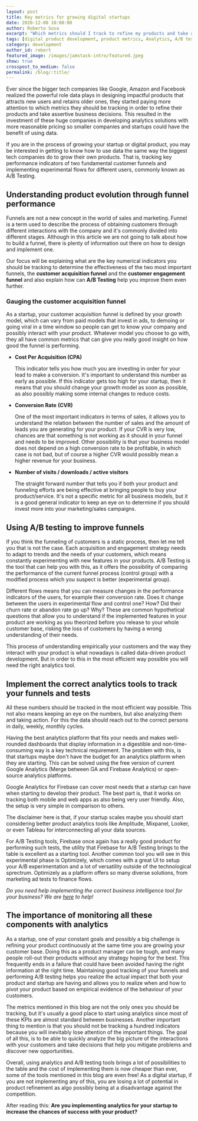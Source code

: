```yaml
---
layout: post
title: Key metrics for growing digital startups
date: 2020-12-08 10:00:00
author: Roberto Sosa
excerpt: "Which metrics should I track to refine my products and take assertive business decisions?"
tags: [digital product development, product metrics, Analytics, A/B testing, Xmartlabs]
category: development
author_id: robert
featured_image: /images/jamstack-intro/featured.jpeg
show: true
crosspost_to_medium: false
permalink: /blog/:title/
---
```


Ever since the bigger tech companies like Google, Amazon and Facebook realized the powerful role data plays in designing impactful products that attracts new users and retains older ones, they started paying more attention to which metrics they should be tracking in order to refine their products and take assertive business decisions. This resulted in the investment of these huge companies in developing analytics solutions with more reasonable pricing so smaller companies and startups could have the benefit of using data.

If you are in the process of growing your startup or digital product, you may be interested in getting to know how to use data the same way the biggest tech companies do to grow their own products. That is, tracking key performance indicators of two fundamental customer funnels and implementing experimental flows for different users, commonly known as A/B Testing.

## Understanding product evolution through funnel performance

Funnels are not a new concept in the world of sales and marketing. Funnel is a term used to describe the process of obtaining customers through different interactions with the company and it's commonly divided into different stages. Although in this article we are not going to talk about how to build a funnel, there is plenty of information out there on how to design and implement one.

Our focus will be explaining what are the key numerical indicators you should be tracking to determine the effectiveness of the two most important funnels, the **customer acquisition funnel** and the **customer engagement funnel** and also explain how can **A/B Testing** help you improve them even further.


### Gauging the customer acquisition funnel

As a startup, your customer acquisition funnel is defined by your growth model, which can vary from paid models that invest in ads, to demoing or going viral in a time window so people can get to know your company and possibly interact with your product. Whatever model you choose to go with, they all have common metrics that can give you really good insight on how good the funnel is performing.

- **Cost Per Acquisition (CPA)**

    This indicator tells you how much you are investing in order for your lead to make a conversion.  It's important to understand this number as early as possible. If this indicator gets too high for your startup, then it means that you should change your growth model as soon as possible, as also possibly making some internal changes to reduce costs.

- **Conversion Rate** **(CVR)**

    One of the most important indicators in terms of sales, it allows you to understand the relation between the number of sales and the amount of leads you are generating for your product. If your CVR is very low, chances are that something is not working as it should in your funnel and needs to be improved. Other possibility is that your business model does not depend on a high conversion rate to be profitable, in which case is not bad, but of course a higher CVR would possibly mean a higher revenue for your business.

- **Number of visits / downloads / active visitors**

    The straight forward number that tells you if both your product and funneling efforts are being effective at bringing people to buy your product/service. It's not a specific metric for all business models, but it is a good general indicator to keep an eye on to determine if you should invest more into your marketing/sales campaigns.



## Using A/B testing to improve funnels

If you think the funneling of customers is a static process, then let me tell you that is not the case. Each acquisition and engagement strategy needs to adapt to trends and the needs of your customers, which means constantly experimenting with new features in your products. A/B Testing is the tool that can help you with this, as it offers the possibility of comparing the performance of the current funnel process (control group) with a modified process which you suspect is better (experimental group).

Different flows means that you can measure changes in the performance indicators of the users, for example their conversion rate. Does it change between the users in experimental flow and control one? How? Did their churn rate or abandon rate go up? Why? These are common hypothetical questions that allow you to understand if the implemented features in your product are working as you theorized before you release to your whole customer base, risking the loss of customers by having a wrong understanding of their needs.

This process of understanding empirically your customers and the way they interact with your product is what nowadays is called data-driven product development. But in order to this in the most efficient way possible you will need the right analytics tool.

## Implement the correct analytics tools to track your funnels and tests

All these numbers should be tracked in the most efficient way possible. This not also means keeping an eye on the numbers, but also analyzing them and taking action. For this the data should reach out to the correct persons in daily, weekly, monthly cycles.

Having the best analytics platform that fits your needs and makes well-rounded dashboards that display information in a digestible and non-time-consuming way is a key technical requirement. The problem with this, is that startups maybe don't have the budget for an analytics platform when they are starting. This can be solved using the free version of current Google Analytics (Merge between GA and Firebase Analytics) or open-source analytics platforms.

Google Analytics for Firebase can cover most needs that a startup can have when starting to develop their product. The best part is, that it works on tracking both mobile and web apps as also being very user friendly. Also, the setup is very simple in comparison to others.

The disclaimer here is that, if your startup scales maybe you should start considering better product analytics tools like Amplitude, Mixpanel, Looker, or even Tableau for interconnecting all your data sources.

For A/B Testing tools, Firebase once again has a really good product for performing such tests, the utility that Firebase for A/B Testing brings to the table is excellent as a starting tool. Another common tool you will see in this experimental phase is Optimizely, which comes with a great UI to setup your A/B experimentation and a lot of versatility outside of the technological sprectrum. Optimizely as a platform offers so many diverse solutions, from marketing ad tests to finance flows.


*Do you need help implementing the correct business intelligence tool for your business? We are [here](https://xmartlabs.com) to help!*


## The importance of monitoring all these components with analytics

As a startup, one of your constant goals and possibly a big challenge is refining your product continuously at the same time you are growing your customer base. Doing this as a product manager can be tough, and many people roll-out their products without any strategy hoping for the best. This frequently ends in a failure that could have been avoided having the right information at the right time. Maintaining good tracking of your funnels and performing A/B testing helps you realize the actual impact that both your product and startup are having and allows you to realize when and how to pivot your product based on empirical evidence of the behaviour of your customers.

The metrics mentioned in this blog are not the only ones you should be tracking, but it's usually a good place to start using analytics since most of these KPIs are almost standard between businesses. Another important thing to mention is that you should not be tracking a hundred indicators because you will inevitably lose attention of the important things. The goal of all this, is to be able to quickly analyze the big picture of the interactions with your customers and take decisions that help you mitigate problems and discover new opportunities.

Overall, using analytics and A/B testing tools brings a lot of possibilities to the table and the cost of implementing them is now cheaper than ever, some of the tools mentioned in this blog are even free! As a digital startup, if you are not implementing any of this, you are losing a lot of potential in product refinement as algo possibly being at a disadvantage against the competition.

After reading this: **Are you implementing analytics for your startup to increase the chances of success with your product?**

